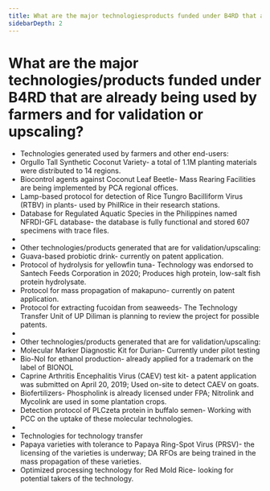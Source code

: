 ```yaml
---
title: What are the major technologiesproducts funded under B4RD that are already being used by farmers and for validation or upscaling?
sidebarDepth: 2
---
```


# What are the major technologies/products funded under B4RD that are already being used by farmers and for validation or upscaling?


 - Technologies generated used by farmers and other end-users:
 - Orgullo Tall Synthetic Coconut Variety- a total of 1.1M planting materials were distributed to 14 regions.  
 - Biocontrol agents against Coconut Leaf Beetle- Mass Rearing Facilities are being implemented by PCA regional offices.
 - Lamp-based protocol for detection of Rice Tungro Bacilliform Virus (RTBV) in plants- used by PhilRice in their research stations.
 - Database for Regulated Aquatic Species in the Philippines named NFRDI-GFL database- the database is fully functional and stored 607 specimens with trace files. 
 - 
 - Other technologies/products generated that are for validation/upscaling:
 - Guava-based probiotic drink- currently on patent application.
 - Protocol of hydrolysis for yellowfin tuna- Technology was endorsed to Santech Feeds Corporation in 2020; Produces high protein, low-salt fish protein hydrolysate.
 - Protocol for mass propagation of makapuno- currently on patent application.
 - Protocol for extracting fucoidan from seaweeds- The Technology Transfer Unit of UP Diliman is planning to review the project for possible patents.
 - 
 - Other technologies/products generated that are for validation/upscaling:
 - Molecular Marker Diagnostic Kit for Durian- Currently under pilot testing
 - Bio-Nol for ethanol production- already applied for a trademark on the label of BIONOL
 - Caprine Arthritis Encephalitis Virus (CAEV) test kit- a patent application was submitted on April 20, 2019; Used on-site to detect CAEV on goats.
 - Biofertilizers- Phospholink is already licensed under FPA; Nitrolink and Mycolink are used in some plantation crops. 
 - Detection protocol of PLCzeta protein in buffalo semen- Working with PCC on the uptake of these molecular technologies.
 - 
 - Technologies for technology transfer
 - Papaya varieties with tolerance to Papaya Ring-Spot Virus (PRSV)- the licensing of the varieties is underway; DA RFOs are being trained in the mass propagation of these varieties.
 - Optimized processing technology for Red Mold Rice- looking for potential takers of the technology.
